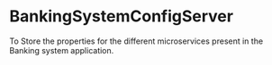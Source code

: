 # BankingSystemConfigServer
To Store the properties for the different microservices present in the Banking system application.
